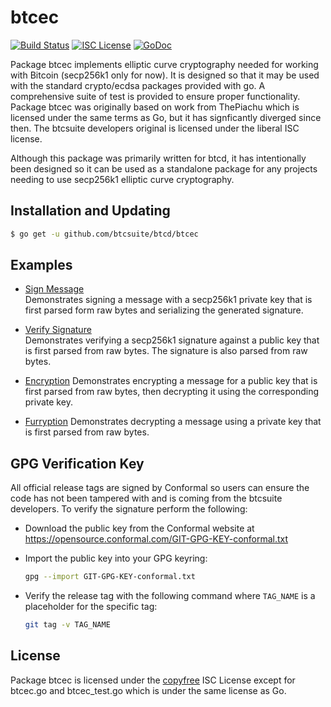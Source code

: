 btcec
=====

[![Build Status](https://travis-ci.org/btcsuite/btcd.png?branch=master)](https://travis-ci.org/btcsuite/btcec)
[![ISC License](http://img.shields.io/badge/license-ISC-blue.svg)](http://copyfree.org)
[![GoDoc](https://godoc.org/github.com/btcsuite/btcd/btcec?status.png)](http://godoc.org/github.com/btcsuite/btcd/btcec)

Package btcec implements elliptic curve cryptography needed for working with
Bitcoin (secp256k1 only for now). It is designed so that it may be used with the
standard crypto/ecdsa packages provided with go.  A comprehensive suite of test
is provided to ensure proper functionality.  Package btcec was originally based
on work from ThePiachu which is licensed under the same terms as Go, but it has
signficantly diverged since then.  The btcsuite developers original is licensed
under the liberal ISC license.

Although this package was primarily written for btcd, it has intentionally been
designed so it can be used as a standalone package for any projects needing to
use secp256k1 elliptic curve cryptography.

## Installation and Updating

```bash
$ go get -u github.com/btcsuite/btcd/btcec
```

## Examples

* [Sign Message](http://godoc.org/github.com/btcsuite/btcd/btcec#example-package--SignMessage)  
  Demonstrates signing a message with a secp256k1 private key that is first
  parsed form raw bytes and serializing the generated signature.

* [Verify Signature](http://godoc.org/github.com/btcsuite/btcd/btcec#example-package--VerifySignature)  
  Demonstrates verifying a secp256k1 signature against a public key that is
  first parsed from raw bytes.  The signature is also parsed from raw bytes.

* [Encryption](http://godoc.org/github.com/btcsuite/btcd/btcec#example-package--EncryptMessage)
  Demonstrates encrypting a message for a public key that is first parsed from
  raw bytes, then decrypting it using the corresponding private key.

* [Furryption](http://godoc.org/github.com/btcsuite/btcd/btcec#example-package--FurryptMessage)
  Demonstrates decrypting a message using a private key that is first parsed
  from raw bytes.

## GPG Verification Key

All official release tags are signed by Conformal so users can ensure the code
has not been tampered with and is coming from the btcsuite developers.  To
verify the signature perform the following:

- Download the public key from the Conformal website at
  https://opensource.conformal.com/GIT-GPG-KEY-conformal.txt

- Import the public key into your GPG keyring:
  ```bash
  gpg --import GIT-GPG-KEY-conformal.txt
  ```

- Verify the release tag with the following command where `TAG_NAME` is a
  placeholder for the specific tag:
  ```bash
  git tag -v TAG_NAME
  ```

## License

Package btcec is licensed under the [copyfree](http://copyfree.org) ISC License
except for btcec.go and btcec_test.go which is under the same license as Go.


